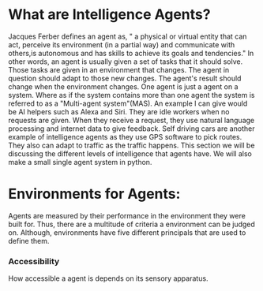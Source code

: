 # What are Intelligence Agents?

 Jacques Ferber defines an agent as, " a physical or virtual entity that can act, perceive its environment (in a partial way) and communicate with others,is autonomous and has skills to achieve its goals and tendencies." In other words, an agent is usually given a set of tasks that it should solve. Those tasks are given in an environment that changes. The agent in question should adapt to those new changes. The agent's result should change when the environment changes. One agent is just a agent on a system. Where as if the system contains more than one agent the system is referred to as a "Multi-agent system"(MAS). An example I can give would be AI helpers such as Alexa and Siri. They are idle workers when no requests are given. When they receive a request, they use natural language processing and internet data to give feedback. Self driving cars are another example of intelligence agents as they use GPS software to pick routes. They also can adapt to traffic as the traffic happens. This section we will be discussing the different levels of intelligence that agents have. We will also make a small single agent system in python.

# Environments for Agents:

Agents are measured by their performance in the environment they were built for. Thus, there are a multitude of criteria a environment can be judged on. Although, environments have five different principals that are used to define them.

### Accessibility
How accessible a agent is depends on its sensory apparatus.  
